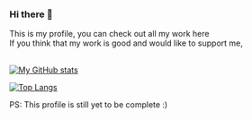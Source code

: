 ### Hi there 👋
This is my profile, you can check out all my work here<br>
If you think that my work is good and would like to support me,<br><br>

[![My GitHub stats](https://github-readme-stats.vercel.app/api?username=MCUxDaredevil&count_private=true&show_icons=true&theme=github_dark&include_all_commits=true)](https://github.com/anuraghazra/github-readme-stats)

[![Top Langs](https://github-readme-stats.vercel.app/api/top-langs/?username=MCUxDaredevil&layout=compact&theme=github_dark)](https://github.com/anuraghazra/github-readme-stats)


PS: This profile is still yet to be complete :)
